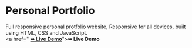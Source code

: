  # Personal Portfolio
  
Full responsive personal protfolio website, Responsive for all devices, built using HTML, CSS and JavaScript.
 <br>
 <a href=" <a href="https://codewithsadee.github.io/portfolio/"><strong>➥ Live Demo</strong></a>"><strong>➥ Live Demo</strong></a>
